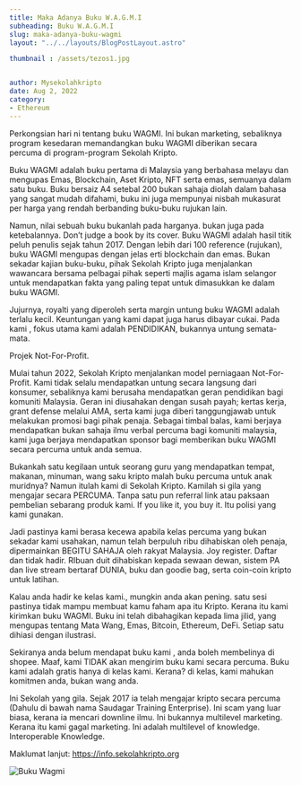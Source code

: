 ```yaml
---
title: Maka Adanya Buku W.A.G.M.I
subheading: Buku W.A.G.M.I
slug: maka-adanya-buku-wagmi
layout: "../../layouts/BlogPostLayout.astro"

thumbnail : /assets/tezos1.jpg


author: Mysekolahkripto
date: Aug 2, 2022
category: 
- Ethereum
---
```



Perkongsian hari ni tentang buku WAGMI. Ini bukan marketing, sebaliknya program kesedaran memandangkan buku WAGMI diberikan secara percuma di program-program Sekolah Kripto.

Buku WAGMI adalah buku pertama di Malaysia yang berbahasa melayu dan mengupas Emas, Blockchain, Aset Kripto, NFT serta emas, semuanya dalam satu buku. Buku bersaiz A4 setebal 200 bukan sahaja diolah dalam bahasa yang sangat mudah difahami, buku ini juga mempunyai nisbah mukasurat per harga yang rendah berbanding buku-buku rujukan lain.

Namun, nilai sebuah buku bukanlah pada harganya. bukan juga pada ketebalannya. Don’t judge a book by its cover. Buku WAGMI adalah hasil titik peluh penulis sejak tahun 2017. Dengan lebih dari 100 reference (rujukan), buku WAGMI mengupas dengan jelas erti blockchain dan emas. Bukan sekadar kajian buku-buku, pihak Sekolah Kripto juga menjalankan wawancara bersama pelbagai pihak seperti majlis agama islam selangor untuk mendapatkan fakta yang paling tepat untuk dimasukkan ke dalam buku WAGMI.

Jujurnya, royalti yang diperoleh serta margin untung buku WAGMI adalah terlalu kecil. Keuntungan yang kami dapat juga harus dibayar cukai. Pada kami , fokus utama kami adalah PENDIDIKAN, bukannya untung semata-mata.

Projek Not-For-Profit.

Mulai tahun 2022, Sekolah Kripto menjalankan model perniagaan Not-For-Profit. Kami tidak selalu mendapatkan untung secara langsung dari konsumer, sebaliknya kami berusaha mendapatkan geran pendidikan bagi komuniti Malaysia. Geran ini diusahakan dengan susah payah; kertas kerja, grant defense melalui AMA, serta kami juga diberi tanggungjawab untuk melakukan promosi bagi pihak penaja. Sebagai timbal balas, kami berjaya mendapatkan bukan sahaja ilmu verbal percuma bagi komuniti malaysia, kami juga berjaya mendapatkan sponsor bagi memberikan buku WAGMI secara percuma untuk anda semua.

Bukankah satu kegilaan untuk seorang guru yang mendapatkan tempat, makanan, minuman, wang saku kripto malah buku percuma untuk anak muridnya? Namun itulah kami di Sekolah Kripto. Kamilah si gila yang mengajar secara PERCUMA. Tanpa satu pun referral link atau paksaan pembelian sebarang produk kami. If you like it, you buy it. Itu polisi yang kami gunakan.

Jadi pastinya kami berasa kecewa apabila kelas percuma yang bukan sekadar kami usahakan, namun telah berpuluh ribu dihabiskan oleh penaja, dipermainkan BEGITU SAHAJA oleh rakyat Malaysia. Joy register. Daftar dan tidak hadir. RIbuan duit dihabiskan kepada sewaan dewan, sistem PA dan live stream bertaraf DUNIA, buku dan goodie bag, serta coin-coin kripto untuk latihan.

Kalau anda hadir ke kelas kami., mungkin anda akan pening. satu sesi pastinya tidak mampu membuat kamu faham apa itu Kripto. Kerana itu kami kirimkan buku WAGMI. Buku ini telah dibahagikan kepada lima jilid, yang mengupas tentang Mata Wang, Emas, Bitcoin, Ethereum, DeFi. Setiap satu dihiasi dengan ilustrasi.

Sekiranya anda belum mendapat buku kami , anda boleh membelinya di shopee. Maaf, kami TIDAK akan mengirim buku kami secara percuma. Buku kami adalah gratis hanya di kelas kami. Kerana? di kelas, kami mahukan komitmen anda, bukan wang anda.

Ini Sekolah yang gila. Sejak 2017 ia telah mengajar kripto secara percuma (Dahulu di bawah nama Saudagar Training Enterprise). Ini scam yang luar biasa, kerana ia mencari downline ilmu. Ini bukannya multilevel marketing. Kerana itu kami gagal marketing. Ini adalah multilevel of knowledge. Interoperable Knowledge.

Maklumat lanjut: https://info.sekolahkripto.org

<img src="/assets/BP1-buku-wagmi.webp" alt="Buku Wagmi " class="pt-4 w-1/2 mx-auto rounded-md">
